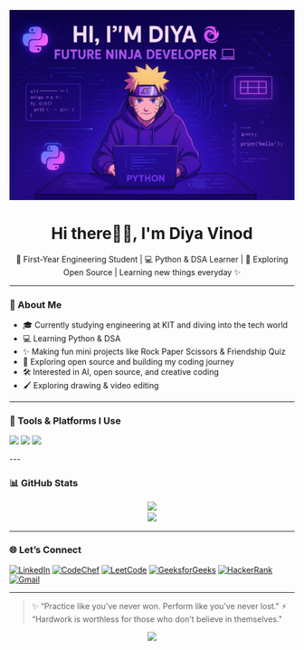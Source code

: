 <p align="center">
  <img src="a1fa3007-1af1-4e18-ac22-6858a52ccd9d.jpg" alt="Diya Vinod GitHub Banner" />
</p>

<h1 align="center">Hi there👋🏻, I'm Diya Vinod </h1>
<p align="center">
  🌱 First-Year Engineering Student | 💻 Python & DSA Learner | 🚀 Exploring Open Source | Learning new things everyday ✨
</p>

---

### 💫 About Me

- 🎓 Currently studying engineering at KIT and diving into the tech world
- 💻 Learning Python & DSA
- ✨ Making fun mini projects like Rock Paper Scissors & Friendship Quiz
- 🌱 Exploring open source and building my coding journey
- 🛠️ Interested in AI, open source, and creative coding
- 🖌️ Exploring drawing & video editing 

---

### 🧰 Tools & Platforms I Use

<p>
  <img src="https://img.shields.io/badge/Python-3776AB?style=for-the-badge&logo=python&logoColor=white" />
  <img src="https://img.shields.io/badge/GitHub-181717?style=for-the-badge&logo=github&logoColor=white" />
  <a href="https://www.codechef.com/users/kit28aiml018">
    <img src="https://img.shields.io/badge/CodeChef-5B4638?style=for-the-badge&logo=codechef&logoColor=white" />
  </a>
</p>
---

### 📊 GitHub Stats

<p align="center">
  <img src="https://github-readme-stats.vercel.app/api?username=diyavinod1&show_icons=true&theme=tokyonight" />
  <br>
  <img src="https://github-readme-streak-stats.herokuapp.com/?user=diyavinod1&theme=tokyonight" />
</p>

---
### 🌐 Let’s Connect

[![LinkedIn](https://img.shields.io/badge/LinkedIn-0A66C2?style=for-the-badge&logo=linkedin&logoColor=white)](https://www.linkedin.com/in/diyavinod1)
[![CodeChef](https://img.shields.io/badge/CodeChef-5B4638?style=for-the-badge&logo=codechef&logoColor=white)](https://www.codechef.com/users/kit28aiml018)
[![LeetCode](https://img.shields.io/badge/LeetCode-FFA116?style=for-the-badge&logo=leetcode&logoColor=black)](https://leetcode.com/diya_vinod_/)
[![GeeksforGeeks](https://img.shields.io/badge/GeeksforGeeks-0F9D58?style=for-the-badge&logo=geeksforgeeks&logoColor=white)](https://auth.geeksforgeeks.org/user/diya_vinod/profile)
[![HackerRank](https://img.shields.io/badge/HackerRank-2EC866?style=for-the-badge&logo=hackerrank&logoColor=white)](https://www.hackerrank.com/profile/kit28_24bam018)
[![Gmail](https://img.shields.io/badge/Gmail-D14836?style=for-the-badge&logo=gmail&logoColor=white)](mailto:dhiyavinodarrived@gmail.com)

---


> ✨ “Practice like you've never won.
      Perform like you've never lost."
>  ⚡ “Hardwork is worthless for those who don't believe in themselves."

<p align="center">
  <img src="https://media.giphy.com/media/v1.Y2lkPTc5MGI3NjExcXFvd3ZsOHpsNmt1b2EzNnptN3BvZGU2cTd5MGdrM3I0ZWE3NjkxZCZlcD12MV9naWZzX3NlYXJjaCZjdD1n/12fID7XiiGZ3TG/giphy.gif" width="300" />
</p>
